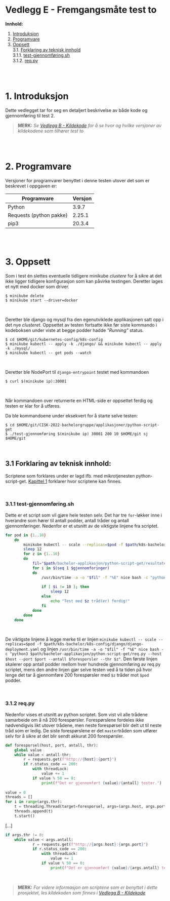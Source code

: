 # Vedlegg E - Fremgangsmåte test to

**Innhold:**
1. [Introduksjon](#1-introduksjon)
2. [Programvare](#2-programvare)
3. [Oppsett](#3-oppsett)  
3.1. [Forklaring av teknisk innhold](#31-forklaring-av-teknisk-innhold)  
3.1.1. [test-gjennomføring.sh](#311-test-gjennomføringsh)  
3.1.2. [req.py](#312-reqpy)  


<br>
<br>

# 1. Introduksjon
Dette vedlegget tar for seg en detaljert beskrivelse av både kode og gjennomføring til test 2.
> **MERK:** _Se [Vedlegg B - Kildekode](https://github.com/CISK-2022-bachelorgruppe/vedlegg/blob/master/Vedlegg%20B%20-%20Kildekode.md) for å se hvor og hvilke versjoner av kildekodene som tilhører test to_

<br>
<br>

# 2. Programvare

Versjoner for programvarer benyttet i denne testen utover det som er beskrevet i oppgaven er:

| Programvare                   | Versjon   |
|-------------------------------|-----------|
| Python                        | 3.9.7     |
| Requests (python pakke)       | 2.25.1   |
| pip3                          | 20.3.4    |

<br>
<br>

# 3. Oppsett

Som i test én slettes eventuelle tidligere minikube _clustere_ for å sikre at det ikke ligger tidligere konfigurasjon som kan påvirke testingen. Deretter lages et nytt med docker som driver.

```shell
$ minikube delete
$ minikube start --driver=docker
```
<br>


Deretter ble django og mysql fra den egenutviklede applikasjonen satt opp i det nye _clusteret_. Oppsettet av testen fortsatte ikke før siste kommando i kodeboksen under viste at begge podder hadde _"Running"_ status.

```shell
$ cd $HOME/git/kubernetes-config/k8s-config
$ minikube kubectl -- apply -k ./django/ && minikube kubectl -- apply -k ./mysql/
$ minikube kubectl -- get pods --watch
```
<br>


Deretter ble NodePort til `django-entrypoint` testet med kommandoen

```shell
$ curl $(minikube ip):30001
```
<br>


Når kommandoen over returnerte en HTML-side er oppsettet ferdig og testen er klar for å utføres.

Da ble kommandoene under eksekvert for å starte selve testen:
```shell
$ cd $HOME/git/CISK-2022-bachelorgruppe/applikasjoner/python-script-get
$ ./test-gjennomføring $(minikube ip) 30001 200 10 $HOME/git sj $HOME/git
```
<br>


## 3.1 Forklaring av teknisk innhold:
Scriptene som forklares under er lagd ifb. med mikrotjenesten python-script-get. [Kapittel 1](#1-introduksjon) forklarer hvor scriptene kan finnes. 

<br>

### 3.1.1 test-gjennomføring.sh
Dette er et script som vil gjøre hele testen selv. Det har tre `for`-løkker inne i hverandre som hører til antall podder, antall tråder og antall gjennomføringer. Nedenfor er et utsnitt av de viktigste linjene fra scriptet.

```bash
for pod in {1..10}
    do
        minikube kubectl -- scale --replicas=$pod -f $path/k8s-bachelor/k8s-config/django/django-deployment.yaml
        sleep 12
        for z in {1..10}
        do
            fil="$path/bachelor-applikasjon/python-script-get/resultater/$tid/$pod-podder.$z-trader-$tid.txt"
            for i in $(seq 1 $gjennomforinger)
            do
                /usr/bin/time -a -o "$fil" -f "%E" nice bash -c "python3 $path/bachelor-applikasjon/python-script-get/req.py --host $host --port $port --antall $foresporsler --thr $z"
                
                if [ $i != 10 ]; then
                    sleep 12
                else
                    echo "Test med $z tråd(er) ferdig!"
                fi
            done
        done
    done
```
<br>


De viktigste linjene å legge merke til er linjen `minikube kubectl -- scale --replicas=$pod -f $path/k8s-bachelor/k8s-config/django/django-deployment.yaml` og linjen `/usr/bin/time -a -o "$fil" -f "%E" nice bash -c "python3 $path/bachelor-applikasjon/python-script-get/req.py --host $host --port $port --antall $foresporsler --thr $z"`. Den første linjen skalerer opp antall podder mellom hver hundrede gjennomføring av req.py scriptet, mens den andre linjen gjør selve testen ved å ta tiden på hvor lenge det tar å gjennomføre 200 forespørsler med `$z` tråder mot `$pod` podder.

<br>

### 3.1.2 req.py
Nedenfor vises et utsnitt av python scriptet. Som vist vil alle trådene samarbeide om å nå 200 forespørsler. Forespørslene fordeles ikke nødvendigvis likt utover trådene, men neste forespørsel blir delt ut til neste tråd som er ledig.
De siste forespørslene er det `master`tråden som utfører selv for å sikre at det blir sendt akkurat 200 forespørsler.

```python
def foresporsel(host, port, antall, thr):
    global value
    while value < antall-thr:
        r = requests.get(f"http://{host}:{port}")
        if r.status_code == 200:
            with threadLock:
                value += 1
            if value % 50 == 0:
                print(f"Det er gjennomført {value}/{antall} tester.")
                
value = 0
threads = []
for i in range(args.thr):
    t = threading.Thread(target=foresporsel, args=(args.host, args.port, args.antall, args.thr))
    threads.append(t)
    t.start()
```
[...]

```python
if args.thr != 0:
    while value < args.antall:
            r = requests.get(f"http://{args.host}:{args.port}")
            if r.status_code == 200:
                with threadLock:
                    value += 1
                if value % 50 == 0:
                    print(f"Det er gjennomført {value}/{args.antall} tester.")
```
<br>

> **MERK:** _For videre informasjon om scriptene som er benyttet i dette prosjektet, les kildekoden som finnes i [Vedlegg B - Kildekode](https://github.com/CISK-2022-bachelorgruppe/vedlegg/blob/master/Vedlegg%20B%20-%20Kildekode.md)_
